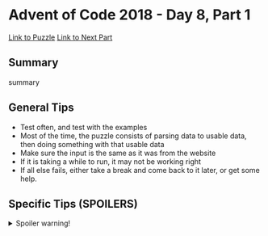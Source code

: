 # Advent of Code 2018 - Day 8, Part 1

[Link to Puzzle](https://adventofcode.com/2018/day/8)
[Link to Next Part](https://github.com/CodingAP/unofficial-aoc-syllabus/blob/main/years/2018/day8/part2.md)

## Summary
summary

## General Tips
- Test often, and test with the examples
- Most of the time, the puzzle consists of parsing data to usable data, then doing something with that usable data
- Make sure the input is the same as it was from the website
- If it is taking a while to run, it may not be working right
- If all else fails, either take a break and come back to it later, or get some help.

## Specific Tips (SPOILERS)
<details> <summary>Spoiler warning!</summary>

specific tips

</details>